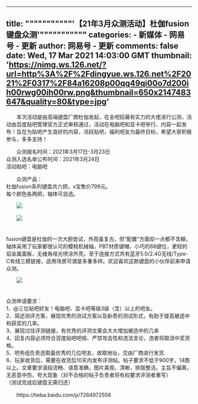 
---
title: """""""""""'【21年3月众测活动】杜伽fusion键盘众测'"""""""""""
categories: 
    - 新媒体
    - 网易号 - 更新
author: 网易号 - 更新
comments: false
date: Wed, 17 Mar 2021 14:03:00 GMT
thumbnail: 'https://nimg.ws.126.net/?url=http%3A%2F%2Fdingyue.ws.126.net%2F2021%2F0317%2F84a16208p00qq49qi00o7d200ih00rwg00ih00rw.png&thumbnail=650x2147483647&quality=80&type=jpg'
---

<div>   
<p>　　本次活动是由高端键盘厂商杜伽发起，在全吧招募有实力的大佬进行公测，活动由百度贴吧管理官方正式审核通过，活动在电脑吧和显卡吧举行、内容一起发布！旨在为贴吧产生良好的内容，活跃贴吧，福利吧友为最终目标，希望大家积极参与，多多支持！</p><p>　　众测报名时间：2021年3月17日-3月23日<br>众测入选名单公布时间：2021年3月24日<br>活动贴吧：电脑吧</p><p>　　众测产品：<br>杜伽fusion系列键盘共六把，x宝售价799元。<br>每个颜色各两把，轴体可自选。<br></p><p class="f_center">　　<img src="https://nimg.ws.126.net/?url=http%3A%2F%2Fdingyue.ws.126.net%2F2021%2F0317%2F84a16208p00qq49qi00o7d200ih00rwg00ih00rw.png&thumbnail=650x2147483647&quality=80&type=jpg" referrerpolicy="no-referrer"><br></p><p class="f_center">　　<img src="https://nimg.ws.126.net/?url=http%3A%2F%2Fdingyue.ws.126.net%2F2021%2F0317%2F9e608ab8p00qq49qj0044d200ir005gg00ir005g.png&thumbnail=650x2147483647&quality=80&type=jpg" referrerpolicy="no-referrer"><br></p><p>　　<br>fusion键盘是杜伽的一次大胆尝试，外观虽复古，但“配置”方面却一点都不含糊，轴体采用了玩家都很认可的樱桃机械轴，PBT材质键帽，小巧的68键位，更轻的铝金属面板，无棱角哑光喷涂外壳。至于连接方式共有蓝牙5.0/2.4G无线/Type-C有线三模链接，适用场景可谓是多重多样。欢迎喜欢这款键盘的小伙伴前来申请众测。</p><p class="f_center">　　<img src="https://nimg.ws.126.net/?url=http%3A%2F%2Fdingyue.ws.126.net%2F2021%2F0317%2F91d3ec67p00qq49qj008sd200if00f0g00if00f0.png&thumbnail=650x2147483647&quality=80&type=jpg" referrerpolicy="no-referrer"><br></p><p>　　<br>众测申请要求：<br>1、@三位贴吧好友！电脑吧、显卡吧等级3级（含）以上的吧友。<br>2、简述测评方案，展现优秀的测试方案以及新奇的测试形式，有助于提高被选中和获奖的几率。<br>3、展现过往评测链接，有优秀的评测文章会大大增加被选中的几率<br>4、回复内容必须符合百度贴吧吧规、严禁攻击性和违法言论，违者将取消中奖资格。<br>5、吧务组负责选取最优秀的几位吧友，收取地址，交由厂商进行发货.<br>6、玩家收货后，需要在收货后10天内发布评测帖。帖子要求不低于900字，14图以上。文章要求语段流畅、语意准确，图片美观、清晰，排版整洁。主旨不偏离，无恶意中伤，夸大现象（对不合格的帖子负责者将有权要求评测者重写）<br>（测试完成后键盘无需归还）<br></p><p>　　https://tieba.baidu.com/p/7264972558</p>
                  
</div>
            